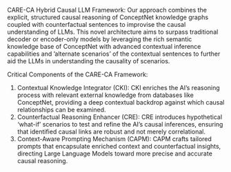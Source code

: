 CARE-CA Hybrid Causal LLM Framework: Our approach combines the explicit, structured causal reasoning of ConceptNet knowledge graphs coupled with counterfactual sentences to improvise the causal understanding of LLMs. This novel architecture aims to surpass traditional decoder or encoder-only models by leveraging the rich semantic knowledge base of ConceptNet with advanced contextual inference capabilities and ’alternate scenarios’ of the contextual sentences to further aid the LLMs in understanding the causality of scenarios.

Critical Components of the CARE-CA Framework:
1. Contextual Knowledge Integrator (CKI): CKI enriches the AI’s reasoning process with relevant external knowledge from databases like ConceptNet, providing a deep contextual backdrop against which causal relationships can be examined.
2. Counterfactual Reasoning Enhancer (CRE): CRE introduces hypothetical ‘what-if’ scenarios to test and refine the AI’s causal inferences, ensuring that identified causal links are robust and not merely correlational.
3. Context-Aware Prompting Mechanism (CAPM): CAPM crafts tailored prompts that encapsulate enriched context and counterfactual insights, directing Large Language Models toward more precise and accurate causal reasoning.
